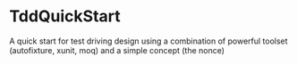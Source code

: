 # TddQuickStart
A quick start for test driving design using a combination of powerful toolset (autofixture, xunit, moq) and a simple concept (the nonce)
